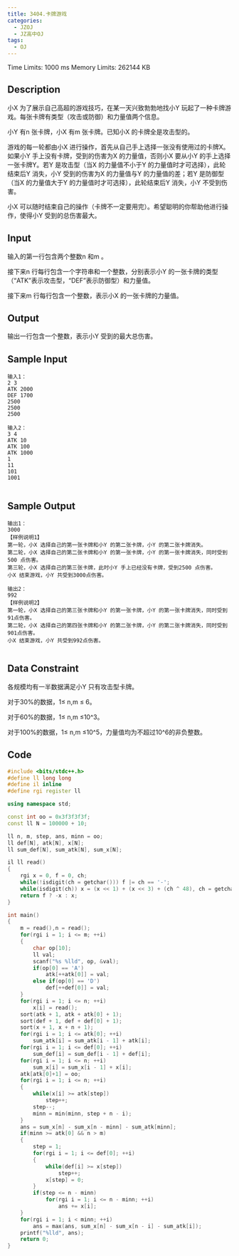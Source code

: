 ```yaml
---
title: 3404.卡牌游戏
categories:
  - JZOJ
  - JZ高中OJ
tags:
  - OJ
---
```


Time Limits: 1000 ms  Memory Limits: 262144 KB  

## Description

小X 为了展示自己高超的游戏技巧，在某一天兴致勃勃地找小Y 玩起了一种卡牌游戏。每张卡牌有类型（攻击或防御）和力量值两个信息。

小Y 有n 张卡牌，小X 有m 张卡牌。已知小X 的卡牌全是攻击型的。

游戏的每一轮都由小X 进行操作，首先从自己手上选择一张没有使用过的卡牌X。如果小Y 手上没有卡牌，受到的伤害为X 的力量值，否则小X 要从小Y 的手上选择一张卡牌Y。若Y 是攻击型（当X 的力量值不小于Y 的力量值时才可选择），此轮结束后Y 消失，小Y 受到的伤害为X 的力量值与Y 的力量值的差；若Y 是防御型（当X 的力量值大于Y 的力量值时才可选择），此轮结束后Y 消失，小Y 不受到伤害。

小X 可以随时结束自己的操作（卡牌不一定要用完）。希望聪明的你帮助他进行操作，使得小Y 受到的总伤害最大。



## Input

输入的第一行包含两个整数n 和m 。

接下来n 行每行包含一个字符串和一个整数，分别表示小Y 的一张卡牌的类型（“ATK”表示攻击型，“DEF”表示防御型）和力量值。

接下来m 行每行包含一个整数，表示小X 的一张卡牌的力量值。

## Output

输出一行包含一个整数，表示小Y 受到的最大总伤害。

## Sample Input

```
输入1：
2 3
ATK 2000
DEF 1700
2500
2500
2500

输入2：
3 4
ATK 10
ATK 100
ATK 1000
1
11
101
1001
 
```

## Sample Output

```
输出1：
3000
【样例说明1】
第一轮，小X 选择自己的第一张卡牌和小Y 的第二张卡牌，小Y 的第二张卡牌消失。
第二轮，小X 选择自己的第二张卡牌和小Y 的第一张卡牌，小Y 的第一张卡牌消失，同时受到500 点伤害。
第三轮，小X 选择自己的第三张卡牌，此时小Y 手上已经没有卡牌，受到2500 点伤害。
小X 结束游戏，小Y 共受到3000点伤害。

输出2：
992
【样例说明2】
第一轮，小X 选择自己的第三张卡牌和小Y 的第一张卡牌，小Y 的第一张卡牌消失，同时受到91点伤害。
第二轮，小X 选择自己的第四张卡牌和小Y 的第二张卡牌，小Y 的第二张卡牌消失，同时受到901点伤害。
小X 结束游戏，小Y 共受到992点伤害。
 
```

## Data Constraint

各规模均有一半数据满足小Y 只有攻击型卡牌。

对于30%的数据，1≤ n,m ≤ 6。

对于60%的数据，1≤ n,m ≤10^3。

对于100%的数据，1≤ n,m ≤10^5，力量值均为不超过10^6的非负整数。

## Code

```cpp
#include <bits/stdc++.h>
#define ll long long
#define il inline
#define rgi register ll

using namespace std;

const int oo = 0x3f3f3f3f;
const ll N = 100000 + 10;

ll n, m, step, ans, minn = oo;
ll def[N], atk[N], x[N];
ll sum_def[N], sum_atk[N], sum_x[N];

il ll read()
{
    rgi x = 0, f = 0, ch;
    while(!isdigit(ch = getchar())) f |= ch == '-';
    while(isdigit(ch)) x = (x << 1) + (x << 3) + (ch ^ 48), ch = getchar();
    return f ? -x : x;
}

int main()
{
    m = read(),n = read();
    for(rgi i = 1; i <= m; ++i)
    {
        char op[10];
        ll val;
        scanf("%s %lld", op, &val);
        if(op[0] == 'A')
            atk[++atk[0]] = val;
        else if(op[0] == 'D')
            def[++def[0]] = val;
    }
    for(rgi i = 1; i <= n; ++i)
        x[i] = read();
    sort(atk + 1, atk + atk[0] + 1);
    sort(def + 1, def + def[0] + 1);
    sort(x + 1, x + n + 1);
    for(rgi i = 1; i <= atk[0]; ++i)
        sum_atk[i] = sum_atk[i - 1] + atk[i];
    for(rgi i = 1; i <= def[0]; ++i)
        sum_def[i] = sum_def[i - 1] + def[i];
    for(rgi i = 1; i <= n; ++i)
        sum_x[i] = sum_x[i - 1] + x[i];
    atk[atk[0]+1] = oo;
    for(rgi i = 1; i <= n; ++i)
    {
        while(x[i] >= atk[step])
            step++;
        step--;
        minn = min(minn, step + n - i);
    }
    ans = sum_x[n] - sum_x[n - minn] - sum_atk[minn];
    if(minn >= atk[0] && n > m)
    {
        step = 1;
        for(rgi i = 1; i <= def[0]; ++i)
        {
            while(def[i] >= x[step])
                step++;
            x[step] = 0;
        }
        if(step <= n - minn)
            for(rgi i = 1; i <= n - minn; ++i)
                ans += x[i];
    }
    for(rgi i = 1; i < minn; ++i)
        ans = max(ans, sum_x[n] - sum_x[n - i] - sum_atk[i]);
    printf("%lld", ans);
    return 0;
}
```

